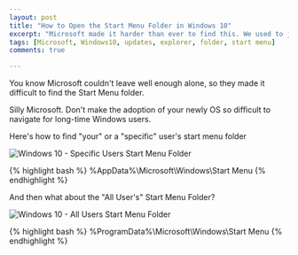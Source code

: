 ```yaml
---
layout: post
title: "How to Open the Start Menu Folder in Windows 10"
excerpt: "Microsoft made it harder than ever to find this. We used to just right-click a folder..."
tags: [Microsoft, Windows10, updates, explorer, folder, start menu]
comments: true

---
```



You know Microsoft couldn't leave well enough alone, so they made it difficult to find the Start Menu folder.

Silly Microsoft. Don't make the adoption of your newly OS so difficult to navigate for long-time Windows users.

Here's how to find "your" or a "specific" user's start menu folder


![Windows 10 - Specific Users Start Menu Folder][1]

{% highlight bash %} 
%AppData%\Microsoft\Windows\Start Menu
{% endhighlight %}

And then what about the "All User's" Start Menu Folder?


![Windows 10 - All Users Start Menu Folder][2]

{% highlight bash %} 
%ProgramData%\Microsoft\Windows\Start Menu
{% endhighlight %}

[1]: //vtechify.com/uploads/2015/08/SpecificUsersStartMenu.jpg
[2]: //vtechify.com/uploads/2015/08/AllUsersStartMenu.jpg
